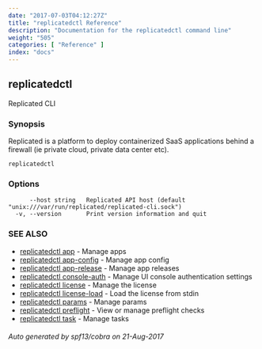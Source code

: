```yaml
---
date: "2017-07-03T04:12:27Z"
title: "replicatedctl Reference"
description: "Documentation for the replicatedctl command line"
weight: "505"
categories: [ "Reference" ]
index: "docs"
---
```


## replicatedctl

Replicated CLI

### Synopsis


Replicated is a platform to deploy containerized SaaS applications behind a firewall (ie private cloud, private data center etc).

```
replicatedctl
```

### Options

```
      --host string   Replicated API host (default "unix:///var/run/replicated/replicated-cli.sock")
  -v, --version       Print version information and quit
```

### SEE ALSO
* [replicatedctl app](/api/replicatedctl/replicatedctl_app/)	 - Manage apps
* [replicatedctl app-config](/api/replicatedctl/replicatedctl_app-config/)	 - Manage app config
* [replicatedctl app-release](/api/replicatedctl/replicatedctl_app-release/)	 - Manage app releases
* [replicatedctl console-auth](/api/replicatedctl/replicatedctl_console-auth/)	 - Manage UI console authentication settings
* [replicatedctl license](/api/replicatedctl/replicatedctl_license/)	 - Manage the license
* [replicatedctl license-load](/api/replicatedctl/replicatedctl_license-load/)	 - Load the license from stdin
* [replicatedctl params](/api/replicatedctl/replicatedctl_params/)	 - Manage params
* [replicatedctl preflight](/api/replicatedctl/replicatedctl_preflight/)	 - View or manage preflight checks
* [replicatedctl task](/api/replicatedctl/replicatedctl_task/)	 - Manage tasks

###### Auto generated by spf13/cobra on 21-Aug-2017


